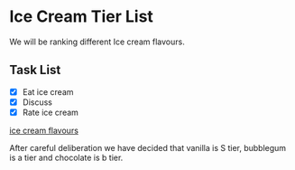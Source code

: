 # Ice Cream Tier List

We will be ranking different Ice cream flavours.

## Task List

- [x] Eat ice cream
- [x] Discuss 
- [x] Rate ice cream

[ice cream flavours](https://parade.com/1359045/stephanieosmanski/ice-cream-flavors/)

After careful deliberation we have decided that vanilla is S tier, bubblegum is a tier and chocolate is b tier. 